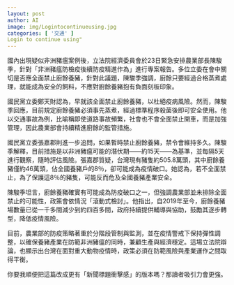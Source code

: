 ```yaml
---
layout: post
author: AI
image: img/Logintocontinueusing.jpg
categories: [ '交通' ]
Login to continue using"
---
```

國內出現疑似非洲豬瘟案例後，立法院經濟委員會於23日緊急安排農業部長陳駿季，針對「非洲豬瘟防檢疫後續防疫精進作為」進行專案報告。多位立委在會中關切是否應全面禁止廚餘養豬，針對此議題，陳駿季強調，廚餘只要經過合格蒸煮處理，就能成為安全的飼料，不應對廚餘養豬抱有負面刻板印象。  

國民黨立委鄭天財認為，早就該全面禁止廚餘養豬，以杜絕疫病風險。然而，陳駿季回應，目前規定廚餘養豬必須事先蒸煮，經過標準程序殺菌後即可安全使用。他以交通事故為例，比喻稱即使道路事故頻繁，社會也不會全面禁止開車，而是加強管理，因此農業部會持續精進廚餘的監管措施。

國民黨立委張嘉郡則進一步追問，如果暫時禁止廚餘養豬，禁令會維持多久。陳駿季解釋，目前措施是以非洲豬瘟可能的潛伏期——約15天——為基準，並每隔5天進行觀察，隨時評估風險。張嘉郡質疑，台灣現有豬隻約505.8萬頭，其中廚餘養豬僅約46萬頭，佔全國養豬戶的8％，卻可能成為疫情破口。她認為，若不全面禁止，為了保護這8％的豬隻，可能反而危及全國養豬產業安全。

陳駿季坦言，廚餘養豬確實有可能成為防疫破口之一，但強調農業部並未排除全面禁止的可能性，政策會依情況「滾動式檢討」。他指出，自2019年至今，廚餘養豬場數量已從一千多間減少到約四百多間，政府持續提供輔導與協助，鼓勵其逐步轉型，降低疫情風險。

目前，農業部的防疫策略著重於分階段管制與監測，並在疫情警戒下保持彈性調整，以確保養豬產業在防範非洲豬瘟的同時，兼顧生產與經濟穩定。這場立法院辯論，也顯示出台灣在面對重大動物疫情時，政策必須在防範風險與產業運作之間取得平衡。  

你要我順便把這篇改成更有「新聞標題衝擊感」的版本嗎？那讀者吸引力會更強。